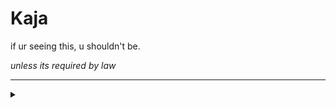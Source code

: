 # Kaja

if ur seeing this, u shouldn't be.

*unless its required by law*

---
<details>
  <summary></summary>
  <br>
  
  ![007](https://github.com/that-one-team/kaja/assets/15856376/c71bf55c-4173-452f-9760-f00d3feb1806)
</details>
